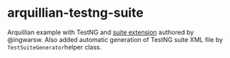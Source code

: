 # arquillian-testng-suite
Arquillian example with TestNG and [suite extension](https://github.com/ingwarsw/arquillian-suite-extension) authored by @ingwarsw.
Also added automatic generation of TestNG suite XML file by `TestSuiteGenerator`helper class.
